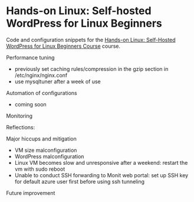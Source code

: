 # Hands-on Linux: Self-hosted WordPress for Linux Beginners

Code and configuration snippets for the [Hands-on Linux: Self-Hosted WordPress for Linux Beginners Course](https://www.udemy.com/hands-on-linux-self-hosted-wordpress-for-linux-beginners/) course. 

Performance tuning
 - previously set caching rules/compression in the gzip section in /etc/nginx/nginx.conf
 - use mysqltuner after a week of use

Automation of configurations
 - coming soon

Monitoring

Reflections:

Major hiccups and mitigation
- VM size malconfiguration
- WordPress malconfiguration
- Linux VM becomes slow and unresponsive after a weekend: restart the vm with sudo reboot
- Unable to conduct SSH forwarding to Monit web portal: set up SSH key for default azure user first before using ssh tunneling

Future improvement